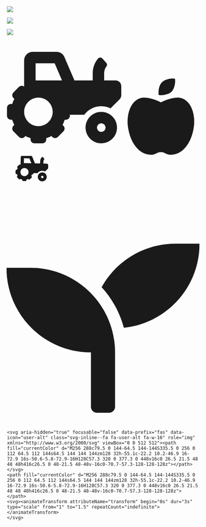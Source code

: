 <!DOCTYPE html>
<html>
	<head>
		<meta charset="utf-8">
		<title></title>
		<link rel="stylesheet" type="text/css" href="图片特效.css" />
	</head>
	<body>
		<p id="p1"><img src="2.jpg"></p>
		<p id="p2"><img src="00.png"></p>
		<p id="p3"><img src="14.jpg"></p>
	</body>
</html>
<svg width="300" height="300" xmlns="http://www.w3.org/2000/svg">
  <g> 
<svg aria-hidden="true" focusable="false" data-prefix="fas" data-icon="tractor" class="svg-inline--fa fa-tractor fa-w-20" role="img" xmlns="http://www.w3.org/2000/svg" viewBox="0 0 640 512"><path fill="currentColor" d="M528 336c-48.6 0-88 39.4-88 88s39.4 88 88 88 88-39.4 88-88-39.4-88-88-88zm0 112c-13.23 0-24-10.77-24-24s10.77-24 24-24 24 10.77 24 24-10.77 24-24 24zm80-288h-64v-40.2c0-14.12 4.7-27.76 13.15-38.84 4.42-5.8 3.55-14.06-1.32-19.49L534.2 37.3c-6.66-7.45-18.32-6.92-24.7.78C490.58 60.9 480 89.81 480 119.8V160H377.67L321.58 29.14A47.914 47.914 0 0 0 277.45 0H144c-26.47 0-48 21.53-48 48v146.52c-8.63-6.73-20.96-6.46-28.89 1.47L36 227.1c-8.59 8.59-8.59 22.52 0 31.11l5.06 5.06c-4.99 9.26-8.96 18.82-11.91 28.72H22c-12.15 0-22 9.85-22 22v44c0 12.15 9.85 22 22 22h7.14c2.96 9.91 6.92 19.46 11.91 28.73l-5.06 5.06c-8.59 8.59-8.59 22.52 0 31.11L67.1 476c8.59 8.59 22.52 8.59 31.11 0l5.06-5.06c9.26 4.99 18.82 8.96 28.72 11.91V490c0 12.15 9.85 22 22 22h44c12.15 0 22-9.85 22-22v-7.14c9.9-2.95 19.46-6.92 28.72-11.91l5.06 5.06c8.59 8.59 22.52 8.59 31.11 0l31.11-31.11c8.59-8.59 8.59-22.52 0-31.11l-5.06-5.06c4.99-9.26 8.96-18.82 11.91-28.72H330c12.15 0 22-9.85 22-22v-6h80.54c21.91-28.99 56.32-48 95.46-48 18.64 0 36.07 4.61 51.8 12.2l50.82-50.82c6-6 9.37-14.14 9.37-22.63V192c.01-17.67-14.32-32-31.99-32zM176 416c-44.18 0-80-35.82-80-80s35.82-80 80-80 80 35.82 80 80-35.82 80-80 80zm22-256h-38V64h106.89l41.15 96H198z"></path>
 <animate attributeName="opacity" from="1" to="0" begin="0s" dur="3s" repeatCount="indefinite" />
    </svg>
  </g>
</svg>
<svg width="200" height="200">
  <g> 
    <svg aria-hidden="true" focusable="false" data-prefix="fas" data-icon="apple-alt" class="svg-inline--fa fa-apple-alt fa-w-14" role="img" xmlns="http://www.w3.org/2000/svg" viewBox="0 0 448 512">
		<path fill="currentColor" d="M350.85 129c25.97 4.67 47.27 18.67 63.92 42 14.65 20.67 24.64 46.67 29.96 78 4.67 28.67 4.32 57.33-1 86-7.99 47.33-23.97 87-47.94 119-28.64 38.67-64.59 58-107.87 58-10.66 0-22.3-3.33-34.96-10-8.66-5.33-18.31-8-28.97-8s-20.3 2.67-28.97 8c-12.66 6.67-24.3 10-34.96 10-43.28 0-79.23-19.33-107.87-58-23.97-32-39.95-71.67-47.94-119-5.32-28.67-5.67-57.33-1-86 5.32-31.33 15.31-57.33 29.96-78 16.65-23.33 37.95-37.33 63.92-42 15.98-2.67 37.95-.33 65.92 7 23.97 6.67 44.28 14.67 60.93 24 16.65-9.33 36.96-17.33 60.93-24 27.98-7.33 49.96-9.67 65.94-7zm-54.94-41c-9.32 8.67-21.65 15-36.96 19-10.66 3.33-22.3 5-34.96 5l-14.98-1c-1.33-9.33-1.33-20 0-32 2.67-24 10.32-42.33 22.97-55 9.32-8.67 21.65-15 36.96-19 10.66-3.33 22.3-5 34.96-5l14.98 1 1 15c0 12.67-1.67 24.33-4.99 35-3.99 15.33-10.31 27.67-18.98 37z">
      </path>
	<animateTransform attributeName="transform" begin="0s" dur="3s"  type="scale" from="1" to="1.5" repeatCount="indefinite"/>
	  </svg>
  </g>
</svg>  
<svg width="200" height="200" >
<g> 
<svg aria-hidden="true" focusable="false" data-prefix="fas" data-icon="tractor" class="svg-inline--fa fa-bed fa-w-20" role="img" xmlns="http://www.w3.org/2000/svg" viewBox="0 0 1200 1500">
	<path fill="currentColor" d="M528 336c-48.6 0-88 39.4-88 88s39.4 88 88 88 88-39.4 88-88-39.4-88-88-88zm0 112c-13.23 0-24-10.77-24-24s10.77-24 24-24 24 10.77 24 24-10.77 24-24 24zm80-288h-64v-40.2c0-14.12 4.7-27.76 13.15-38.84 4.42-5.8 3.55-14.06-1.32-19.49L534.2 37.3c-6.66-7.45-18.32-6.92-24.7.78C490.58 60.9 480 89.81 480 119.8V160H377.67L321.58 29.14A47.914 47.914 0 0 0 277.45 0H144c-26.47 0-48 21.53-48 48v146.52c-8.63-6.73-20.96-6.46-28.89 1.47L36 227.1c-8.59 8.59-8.59 22.52 0 31.11l5.06 5.06c-4.99 9.26-8.96 18.82-11.91 28.72H22c-12.15 0-22 9.85-22 22v44c0 12.15 9.85 22 22 22h7.14c2.96 9.91 6.92 19.46 11.91 28.73l-5.06 5.06c-8.59 8.59-8.59 22.52 0 31.11L67.1 476c8.59 8.59 22.52 8.59 31.11 0l5.06-5.06c9.26 4.99 18.82 8.96 28.72 11.91V490c0 12.15 9.85 22 22 22h44c12.15 0 22-9.85 22-22v-7.14c9.9-2.95 19.46-6.92 28.72-11.91l5.06 5.06c8.59 8.59 22.52 8.59 31.11 0l31.11-31.11c8.59-8.59 8.59-22.52 0-31.11l-5.06-5.06c4.99-9.26 8.96-18.82 11.91-28.72H330c12.15 0 22-9.85 22-22v-6h80.54c21.91-28.99 56.32-48 95.46-48 18.64 0 36.07 4.61 51.8 12.2l50.82-50.82c6-6 9.37-14.14 9.37-22.63V192c.01-17.67-14.32-32-31.99-32zM176 416c-44.18 0-80-35.82-80-80s35.82-80 80-80 80 35.82 80 80-35.82 80-80 80zm22-256h-38V64h106.89l41.15 96H198z"></path></svg>
 <animateTransform attributeName="transform" begin="0s" dur="10s" type="rotate" from="0 160 160" to="360 160 160" repeatCount="indefinite"/>
  </g>
</svg>



<svg aria-hidden="true" focusable="false" data-prefix="fas" data-icon="seedling" class="svg-inline--fa fa-seedling fa-w-16" role="img" xmlns="http://www.w3.org/2000/svg" viewBox="0 0 512 512">
	<path fill="currentColor" d="M64 96H0c0 123.7 100.3 224 224 224v144c0 8.8 7.2 16 16 16h32c8.8 0 16-7.2 16-16V320C288 196.3 187.7 96 64 96zm384-64c-84.2 0-157.4 46.5-195.7 115.2 27.7 30.2 48.2 66.9 59 107.6C424 243.1 512 147.9 512 32h-64z"></path>
	<animateTransform attributeName="transform" begin="0s" dur="3s"  type="scale" from="1" to="1.5" repeatCount="indefinite"/>
	</svg>
	
	<svg aria-hidden="true" focusable="false" data-prefix="fas" data-icon="user-alt" class="svg-inline--fa fa-user-alt fa-w-16" role="img" xmlns="http://www.w3.org/2000/svg" viewBox="0 0 512 512"><path fill="currentColor" d="M256 288c79.5 0 144-64.5 144-144S335.5 0 256 0 112 64.5 112 144s64.5 144 144 144zm128 32h-55.1c-22.2 10.2-46.9 16-72.9 16s-50.6-5.8-72.9-16H128C57.3 320 0 377.3 0 448v16c0 26.5 21.5 48 48 48h416c26.5 0 48-21.5 48-48v-16c0-70.7-57.3-128-128-128z"></path></svg>
	<path fill="currentColor" d="M256 288c79.5 0 144-64.5 144-144S335.5 0 256 0 112 64.5 112 144s64.5 144 144 144zm128 32h-55.1c-22.2 10.2-46.9 16-72.9 16s-50.6-5.8-72.9-16H128C57.3 320 0 377.3 0 448v16c0 26.5 21.5 48 48 48h416c26.5 0 48-21.5 48-48v-16c0-70.7-57.3-128-128-128z"></path>
	<svg><animateTransform attributeName="transform" begin="0s" dur="3s" type="scale" from="1" to="1.5" repeatCount="indefinite"></animateTransform>
	</svg>